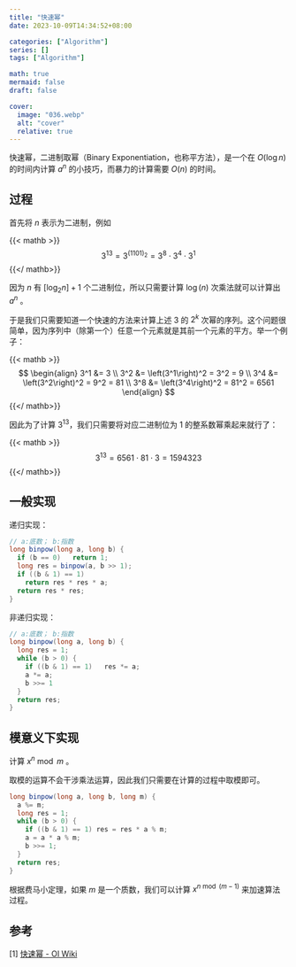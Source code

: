 ```yaml
---
title: "快速幂"
date: 2023-10-09T14:34:52+08:00

categories: ["Algorithm"]
series: []
tags: ["Algorithm"]

math: true
mermaid: false
draft: false

cover:
  image: "036.webp"
  alt: "cover"
  relative: true
---
```


快速幂，二进制取幂（Binary Exponentiation，也称平方法），是一个在 $O(\log n)$ 的时间内计算 $a^n$ 的小技巧，而暴力的计算需要 $O(n)$ 的时间。

## 过程

首先将 $n$ 表示为二进制，例如

{{< mathb >}}
$$
3^{13}=3^{(1101)_2}=3^8 \cdot 3^4 \cdot 3^1 
$$
{{</ mathb>}}

因为 $n$ 有 $[\log_2n]+1$ 个二进制位，所以只需要计算 $\log(n)$ 次乘法就可以计算出 $a^n$ 。

于是我们只需要知道一个快速的方法来计算上述 3 的 $2^k$ 次幂的序列。这个问题很简单，因为序列中（除第一个）任意一个元素就是其前一个元素的平方。举一个例子：

{{< mathb >}}
$$
\begin{align}
3^1 &= 3 \\
3^2 &= \left(3^1\right)^2 = 3^2 = 9 \\
3^4 &= \left(3^2\right)^2 = 9^2 = 81 \\
3^8 &= \left(3^4\right)^2 = 81^2 = 6561
\end{align}
$$
{{</ mathb>}}

因此为了计算 $3^{13}$，我们只需要将对应二进制位为 1 的整系数幂乘起来就行了：

{{< mathb >}}
$$
3^{13} = 6561 \cdot 81 \cdot 3 = 1594323
$$
{{</ mathb>}}

## 一般实现

递归实现：

```java
// a:底数； b:指数
long binpow(long a, long b) {
  if (b == 0)	return 1;
  long res = binpow(a, b >> 1);
  if ((b & 1) == 1) 
    return res * res * a;
  return res * res;
}
```

非递归实现：

```java
// a:底数； b:指数
long binpow(long a, long b) {
  long res = 1;
  while (b > 0) {
    if ((b & 1) == 1)	res *= a;
    a *= a;
    b >>= 1
  }
  return res;
}
```

## 模意义下实现

计算 $x^n\bmod m$ 。

取模的运算不会干涉乘法运算，因此我们只需要在计算的过程中取模即可。

```java
long binpow(long a, long b, long m) {
  a %= m;
  long res = 1;
  while (b > 0) {
    if ((b & 1) == 1) res = res * a % m;
    a = a * a % m;
    b >>= 1;
  }
  return res;
}
```

根据费马小定理，如果 $m$ 是一个质数，我们可以计算 $x^{n\bmod(m-1)}$ 来加速算法过程。

## 参考

[1] [快速幂 - OI Wiki](https://oi-wiki.org/math/binary-exponentiation) 
